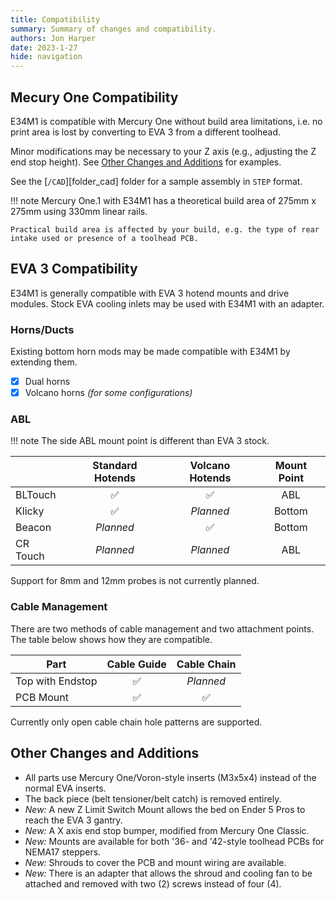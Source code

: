 ```yaml
---
title: Compatibility
summary: Summary of changes and compatibility.
authors: Jon Harper
date: 2023-1-27
hide: navigation
---
```


## Mecury One Compatibility

E34M1 is compatible with Mercury One without build area limitations, i.e. no print area is lost by converting to EVA 3 from a different toolhead.

Minor modifications may be necessary to your Z axis (e.g., adjusting the Z end stop height). See [Other Changes and Additions](#other-changes-and-additions) for examples.

See the [`/CAD`][folder_cad] folder for a sample assembly in `STEP` format.

!!! note
    Mercury One.1 with E34M1 has a theoretical build area of 275mm x 275mm using 330mm linear rails.

    Practical build area is affected by your build, e.g. the type of rear intake used or presence of a toolhead PCB.

## EVA 3 Compatibility

E34M1 is generally compatible with EVA 3 hotend mounts and drive modules. Stock EVA cooling inlets may be used with E34M1 with an adapter.

### Horns/Ducts

Existing bottom horn mods may be made compatible with E34M1 by extending them.

- [x] Dual horns
- [x] Volcano horns *(for some configurations)*

### ABL

!!! note
    The side ABL mount point is different than EVA 3 stock.

|          | Standard Hotends   | Volcano Hotends    | Mount Point |
|----------|:------------------:|:------------------:|:-----------:|
| BLTouch  | :white_check_mark: | :white_check_mark: | ABL         |
| Klicky   | :white_check_mark: | *Planned*          | Bottom      |
| Beacon   | *Planned*          | :white_check_mark: | Bottom      |
| CR Touch | *Planned*          | *Planned*          | ABL         |

Support for 8mm and 12mm probes is not currently planned.

### Cable Management

There are two methods of cable management and two attachment points. The table below shows how they are compatible.

| Part             | Cable Guide | Cable Chain |
|------------------|:-----------:|:-----------:|
| Top with Endstop | :white_check_mark: | *Planned* |
| PCB Mount        | :white_check_mark: | :white_check_mark: |

Currently only open cable chain hole patterns are supported.

## Other Changes and Additions

- All parts use Mercury One/Voron-style inserts (M3x5x4) instead of the normal EVA inserts.
- The back piece (belt tensioner/belt catch) is removed entirely.
- *New:* A new Z Limit Switch Mount allows the bed on Ender 5 Pros to reach the EVA 3 gantry.
- *New:* A X axis end stop bumper, modified from Mercury One Classic.
- *New:* Mounts are available for both '36- and '42-style toolhead PCBs for NEMA17 steppers.
- *New:* Shrouds to cover the PCB and mount wiring are available.
- *New:* There is an adapter that allows the shroud and cooling fan to be attached and removed with two (2) screws instead of four (4).